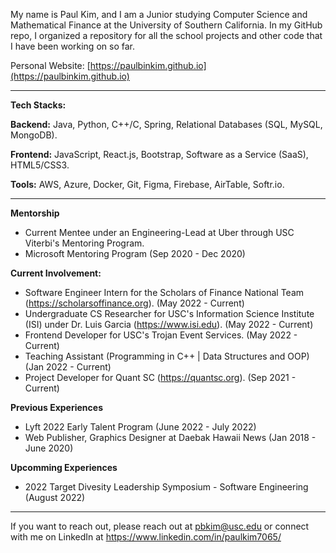 My name is Paul Kim, and I am a Junior studying Computer Science and Mathematical Finance at the University of Southern California. In my GitHub repo, I organized a repository for all the school projects and other code that I have been working on so far.

Personal Website: [https://paulbinkim.github.io](https://paulbinkim.github.io)


---------------------------------------------------------------------------------------------------------------------------------------------------------

**Tech Stacks:**

**Backend:** Java, Python, C++/C, Spring, Relational Databases (SQL, MySQL, MongoDB).

**Frontend:** JavaScript, React.js, Bootstrap, Software as a Service (SaaS), HTML5/CSS3.

**Tools:** AWS, Azure, Docker, Git, Figma, Firebase, AirTable, Softr.io.

---------------------------------------------------------------------------------------------------------------------------------------------------------
**Mentorship**
- Current Mentee under an Engineering-Lead at Uber through USC Viterbi's Mentoring Program.
- Microsoft Mentoring Program (Sep 2020 - Dec 2020)

**Current Involvement:**
- Software Engineer Intern for the Scholars of Finance National Team (https://scholarsoffinance.org). (May 2022 - Current)
- Undergraduate CS Researcher for USC's Information Science Institute (ISI) under Dr. Luis Garcia (https://www.isi.edu). (May 2022 - Current)
- Frontend Developer for USC's Trojan Event Services. (May 2022 - Current)
- Teaching Assistant (Programming in C++ | Data Structures and OOP) (Jan 2022 - Current)
- Project Developer for Quant SC (https://quantsc.org). (Sep 2021 - Current)

**Previous Experiences**
- Lyft 2022 Early Talent Program (June 2022 - July 2022)
- Web Publisher, Graphics Designer at Daebak Hawaii News (Jan 2018 - June 2020)

**Upcomming Experiences**
- 2022 Target Divesity Leadership Symposium - Software Engineering (August 2022)
  
---------------------------------------------------------------------------------------------------------------------------------------------------------

If you want to reach out, please reach out at pbkim@usc.edu or connect with me on LinkedIn at https://www.linkedin.com/in/paulkim7065/
